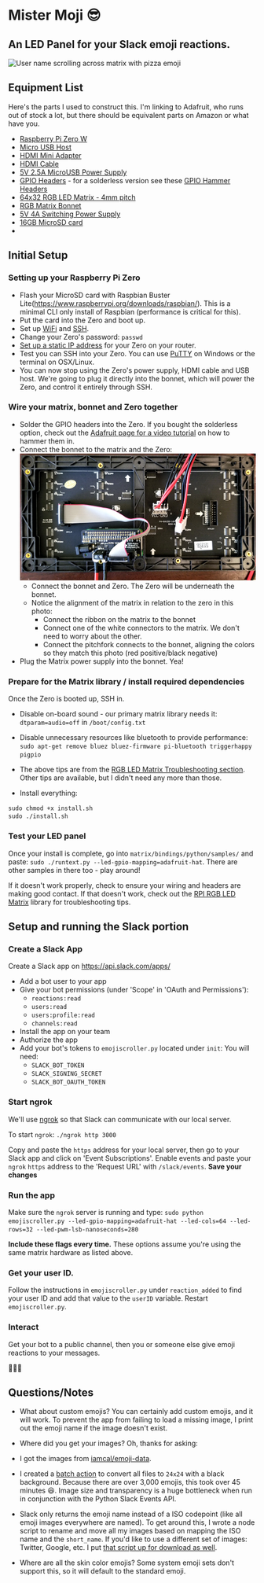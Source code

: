 # Mister Moji :sunglasses:
## An LED Panel for your Slack emoji reactions.

![User name scrolling across matrix with pizza emoji](media/matrixScrolling.gif?raw=true)

## Equipment List
Here's the parts I used to construct this. I'm linking to Adafruit, who runs out of stock a lot, but there should be equivalent parts on Amazon or what have you.
* [Raspberry Pi Zero W](https://www.adafruit.com/product/3400)
* [Micro USB Host](https://www.adafruit.com/product/1099)
* [HDMI Mini Adapter](https://www.adafruit.com/product/2819)
* [HDMI Cable](https://www.amazon.com/gp/product/B014I8SSD0)
* [5V 2.5A MicroUSB Power Supply](https://www.adafruit.com/product/1995)
* [GPIO Headers](https://www.adafruit.com/product/2822) - for a solderless version see these [GPIO Hammer Headers](https://www.adafruit.com/product/3413)
* [64x32 RGB LED Matrix - 4mm pitch](https://www.adafruit.com/product/2278)
* [RGB Matrix Bonnet](https://www.adafruit.com/product/3211)
* [5V 4A Switching Power Supply](https://www.adafruit.com/product/1466)
* [16GB MicroSD card](https://www.amazon.com/Sandisk-Ultra-Micro-UHS-I-Adapter/dp/B073K14CVB)
*

## Initial Setup
### Setting up your Raspberry Pi Zero
* Flash your MicroSD card with Raspbian Buster Lite(https://www.raspberrypi.org/downloads/raspbian/). This is a minimal CLI only install of Raspbian (performance is critical for this).
* Put the card into the Zero and boot up.
* Set up [WiFi](https://www.raspberrypi.org/documentation/configuration/wireless/wireless-cli.md) and [SSH](https://www.raspberrypi.org/documentation/remote-access/ssh/).
* Change your Zero's password: `passwd`
* [Set up a static IP address](https://www.howtogeek.com/184310/ask-htg-should-i-be-setting-static-ip-addresses-on-my-router/) for your Zero on your router.
* Test you can SSH into your Zero. You can use [PuTTY](https://www.putty.org/) on Windows or the terminal on OSX/Linux.
* You can now stop using the Zero's power supply, HDMI cable and USB host. We're going to plug it directly into the bonnet, which will power the Zero, and control it entirely through SSH.

### Wire your matrix, bonnet and Zero together
* Solder the GPIO headers into the Zero. If you bought the solderless option, check out the [Adafruit page for a video tutorial](https://www.adafruit.com/product/3413) on how to hammer them in.
* Connect the bonnet to the matrix and the Zero:
  ![Matrix wiring to Raspberry Pi](media/matrixWiring.jpg?raw=true)
  * Connect the bonnet and Zero. The Zero will be underneath the bonnet.
  * Notice the alignment of the matrix in relation to the zero in this photo:
    * Connect the ribbon on the matrix to the bonnet
    * Connect one of the white connectors to the matrix. We don't need to worry about the other.
    * Connect the pitchfork connects to the bonnet, aligning the colors so they match this photo (red positive/black negative)
* Plug the Matrix power supply into the bonnet. Yea!

### Prepare for the Matrix library / install required dependencies
Once the Zero is booted up, SSH in.

* Disable on-board sound - our primary matrix library needs it:
`dtparam=audio=off` in `/boot/config.txt`

* Disable unnecessary resources like bluetooth to provide performance:
`sudo apt-get remove bluez bluez-firmware pi-bluetooth triggerhappy pigpio`

* The above tips are from the [RGB LED Matrix Troubleshooting section](https://github.com/hzeller/rpi-rgb-led-matrix#troubleshooting). Other tips are available, but I didn't need any more than those.

* Install everything:
```
sudo chmod +x install.sh
sudo ./install.sh
```

### Test your LED panel
Once your install is complete, go into `matrix/bindings/python/samples/` and paste: `sudo ./runtext.py --led-gpio-mapping=adafruit-hat`. There are other
samples in there too - play around!

If it doesn't work properly, check to ensure your wiring and headers are making good contact. If that doesn't work, check out the [RPI RGB LED Matrix](https://github.com/hzeller/rpi-rgb-led-matrix#troubleshooting) library for troubleshooting tips.

##  Setup and running the Slack portion
### Create a Slack App
Create a Slack app on https://api.slack.com/apps/

* Add a bot user to your app
* Give your bot permissions (under 'Scope' in 'OAuth and Permissions'):
  * `reactions:read`
  * `users:read`
  * `users:profile:read`
  * `channels:read`
* Install the app on your team
* Authorize the app
* Add your bot's tokens to `emojiscroller.py` located under `init`:
  You will need:
    * `SLACK_BOT_TOKEN`
    * `SLACK_SIGNING_SECRET`
    * `SLACK_BOT_OAUTH_TOKEN`

### Start ngrok
We'll use [ngrok](https://ngrok.com) so that Slack can communicate with our local server.

To start `ngrok`: `./ngrok http 3000`

Copy and paste the `https` address for your local server, then go to your Slack app and click on 'Event Subscriptions'. Enable events and paste your `ngrok` `https` address to the 'Request URL' with `/slack/events`. **Save your changes**

### Run the app
Make sure the `ngrok` server is running and type:
`sudo python emojiscroller.py --led-gpio-mapping=adafruit-hat --led-cols=64 --led-rows=32 --led-pwm-lsb-nanoseconds=280`

**Include these flags every time.** These options assume you're using the same matrix hardware as listed above.

### Get your user ID.
Follow the instructions in `emojiscroller.py` under `reaction_added` to find your user ID and add that value to the `userID` variable. Restart `emojiscroller.py`.

### Interact
Get your bot to a public channel, then you or someone else give emoji reactions to your messages.

:tada::tada::tada:

## Questions/Notes
* What about custom emojis?
You can certainly add custom emojis, and it will work. To prevent the app from failing to load a missing image, I print out the emoji name if the image doesn't exist.

* Where did you get your images?
Oh, thanks for asking:
* I got the images from [iamcal/emoji-data](https://github.com/iamcal/emoji-data).
* I created a [batch action](https://design.tutsplus.com/tutorials/how-to-create-a-photoshop-batch-action--cms-32877) to convert all files to `24x24` with a black background. Because there are over 3,000 emojis, this took over 45 minutes :laughing:. Image size and transparency is a huge bottleneck when run in conjunction with the Python Slack Events API.
* Slack only returns the emoji name instead of a ISO codepoint (like all emoji images everywhere are named). To get around this, I wrote a node script to rename and move all my images based on mapping the ISO name and the `short_name`. If you'd like to use a different set of images: Twitter, Google, etc. I put [that script up for download as well](https://github.com/ryanhagerty/unicode-slack-emoji-conversion).
* Where are all the skin color emojis? Some system emoji sets don't support this, so it will default to the standard emoji.
